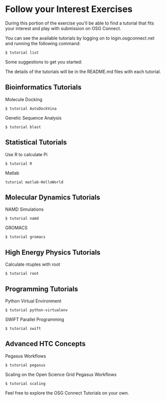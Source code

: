 # Follow your Interest Exercises

During this portion of the exercise you'll be able to find a tutorial that fits your interest and play with submission on OSG Connect. 

You can see the available tutorials by logging on to login.osgconnect.net and running the following command:

```
$ tutorial list
```

Some suggestions to get you started:

The details of the tutorials will be in the README.md files with each tutorial. 

## Bioinformatics Tutorials
Molecule Docking
```
$ tutorial AutoDockVina
```
Genetic Sequence Analysis
```
$ tutorial blast
```

## Statistical Tutorials
Use R to calculate Pi
```
$ tutorial R
```

Matlab
```
tutorial matlab-HelloWorld
```

## Molecular Dynamics Tutorials
NAMD Simulations
```
$ tutorial namd
```
GROMACS
```
$ tutorial gromacs
```

## High Energy Physics Tutorials
Calculate ntuples with root
```
$ tutorial root
```

## Programming Tutorials
Python Virtual Environment
```
$ tutorial python-virtualenv
```
SWIFT Parallel Programming
```
$ tutorial swift
```

## Advanced HTC Concepts
Pegasus Workflows
```
$ tutorial pegasus
```
Scaling on the Open Science Grid
Pegasus Workflows
```
$ tutorial scaling
```

Feel free to explore the OSG Connect Tutorials on your own. 
